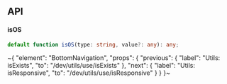 

## API

#### isOS

```ts
default function isOS(type: string, value?: any): any;
```


~{
  "element": "BottomNavigation",
  "props": {
    "previous": {
      "label": "Utils: isExists",
      "to": "/dev/utils/use/isExists"
    },
    "next": {
      "label": "Utils: isResponsive",
      "to": "/dev/utils/use/isResponsive"
    }
  }
}~